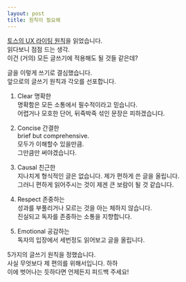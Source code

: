 ```yaml
---
layout: post
title: 원칙이 필요해
---
```


[토스의 UX 라이팅 원칙](https://toss.tech/article/8-writing-principles-of-toss)을 읽었습니다.  
읽다보니 점점 드는 생각.  
이건 (거의) 모든 글쓰기에 적용해도 될 것들 같은데?

글을 이렇게 쓰기로 결심했습니다.  
앞으로의 글쓰기 원칙과 각오를 선포합니다.

1. Clear 명확한  
명확함은 모든 소통에서 필수적이라고 믿습니다.  
어렵거나 모호한 단어, 뒤죽박죽 섞인 문장은 피하겠습니다.

2. Concise 간결한  
brief but comprehensive.  
모두가 이해할수 있을만큼.  
그만큼만 써야겠습니다.

3. Causal 친근한  
지나치게 형식적인 글은 없습니다. 제가 편하게 쓴 글을 올립니다.  
그러니 편하게 읽어주시는 것이 제겐 큰 보람이 될 것 같습니다.

4. Respect 존중하는  
성과를 부풀리거나 모르는 것을 아는 체하지 않습니다.  
진실되고 독자를 존중하는 소통을 지향합니다.

5. Emotional 공감하는  
독자의 입장에서 세번정도 읽어보고 글을 올립니다.

5가지의 글쓰기 원칙을 정했습니다.  
사실 무엇보다 제 편의를 위해서입니다. 하하  
이에 벗어나는 듯하다면 언제든지 피드백 주세요!
